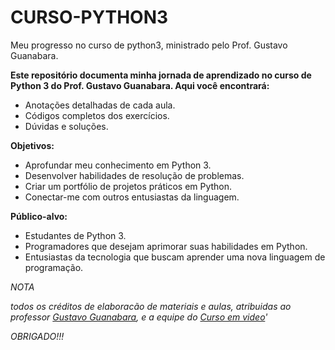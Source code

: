 # CURSO-PYTHON3
 Meu progresso no curso de python3, ministrado pelo Prof. Gustavo Guanabara.

 **Este repositório documenta minha jornada de aprendizado no curso de Python 3 do Prof. Gustavo Guanabara. Aqui você encontrará:**
 
 - Anotações detalhadas de cada aula.
 - Códigos completos dos exercícios.
 - Dúvidas e soluções.

 **Objetivos:**

 - Aprofundar meu conhecimento em Python 3.
 - Desenvolver habilidades de resolução de problemas.
 - Criar um portfólio de projetos práticos em Python.
 - Conectar-me com outros entusiastas da linguagem.

 **Público-alvo:**

 - Estudantes de Python 3.
 - Programadores que desejam aprimorar suas habilidades em Python.
 - Entusiastas da tecnologia que buscam aprender uma nova linguagem de programação.


*NOTA*

*todos os créditos de elaboracão de materiais e aulas, atribuidas ao professor [Gustavo Guanabara](https://github.com/gustavoguanabara), e a equipe do [Curso em video](https://www.cursoemvideo.com)'*

*OBRIGADO!!!*
